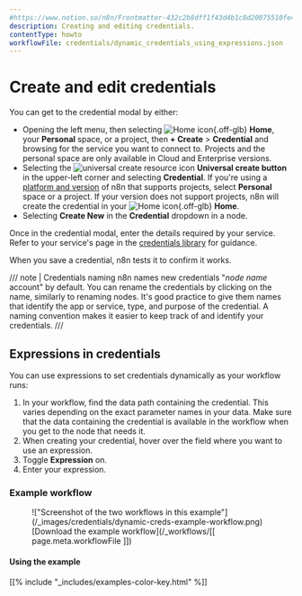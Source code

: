 ```yaml
---
#https://www.notion.so/n8n/Frontmatter-432c2b8dff1f43d4b1c8d20075510fe4
description: Creating and editing credentials.
contentType: howto
workflowFile: credentials/dynamic_credentials_using_expressions.json
---
```


# Create and edit credentials

You can get to the credential modal by either: 

* Opening the left menu, then selecting <span class="inline-image">![Home icon](/_images/common-icons/home.png){.off-glb}</span> **Home**, your **Personal** space, or a project, then **+ Create** > **Credential** and browsing for the service you want to connect to. Projects and the personal space are only available in Cloud and Enterprise versions.
* Selecting the <span class="inline-image">![universal create resource icon](/_images/common-icons/universal-resource-button.png)</span> **Universal create button** in the upper-left corner and selecting **Credential**.  If you're using a [platform and version](/choose-n8n/) of n8n that supports projects, select **Personal** space or a project. If your version does not support projects, n8n will create the credential in your <span class="inline-image">![Home icon](/_images/common-icons/home.png){.off-glb}</span> **Home**.
* Selecting **Create New** in the **Credential** dropdown in a node.

Once in the credential modal, enter the details required by your service. Refer to your service's page in the [credentials library](/integrations/builtin/credentials/) for guidance.

When you save a credential, n8n tests it to confirm it works.

/// note | Credentials naming
n8n names new credentials "*node name* account" by default. You can rename the credentials by clicking on the name, similarly to renaming nodes. It's good practice to give them names that identify the app or service, type, and purpose of the credential. A naming convention makes it easier to keep track of and identify your credentials.
///

## Expressions in credentials

You can use expressions to set credentials dynamically as your workflow runs:

1. In your workflow, find the data path containing the credential. This varies depending on the exact parameter names in your data. Make sure that the data containing the credential is available in the workflow when you get to the node that needs it.
1. When creating your credential, hover over the field where you want to use an expression.
1. Toggle **Expression** on.
1. Enter your expression.

### Example workflow

<figure markdown>
!["Screenshot of the two workflows in this example"](/_images/credentials/dynamic-creds-example-workflow.png)
<figcaption markdown>[Download the example workflow](/_workflows/[[ page.meta.workflowFile ]])</figcaption>
</figure>

#### Using the example

[[% include "_includes/examples-color-key.html" %]]
